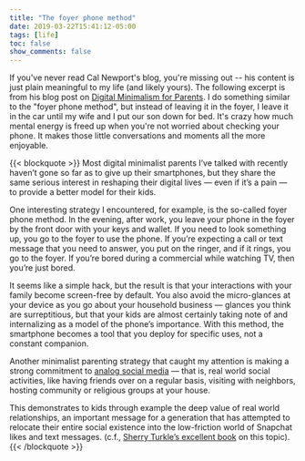 ```yaml
---
title: "The foyer phone method"
date: 2019-03-22T15:41:12-05:00
tags: [life]
toc: false
show_comments: false
---
```


If you've never read Cal Newport's blog, you're missing out -- his content is just plain meaningful to my life (and likely yours). The following excerpt is from his blog post on [Digital Minimalism for Parents](http://calnewport.com/blog/2019/03/01/digital-minimalism-for-parents/). I do something similar to the "foyer phone method", but instead of leaving it in the foyer, I leave it in the car until my wife and I put our son down for bed. It's crazy how much mental energy is freed up when you're not worried about checking your phone. It makes those little conversations and moments all the more enjoyable. 

{{< blockquote >}}
Most digital minimalist parents I’ve talked with recently haven’t gone so far as to give up their smartphones, but they share the same serious interest in reshaping their digital lives — even if it’s a pain — to provide a better model for their kids. 

One interesting strategy I encountered, for example, is the so-called foyer phone method. In the evening, after work, you leave your phone in the foyer by the front door with your keys and wallet. If you need to look something up, you go to the foyer to use the phone. If you’re expecting a call or text message that you need to answer, you put on the ringer, and if it rings, you go to the foyer. If you’re bored during a commercial while watching TV, then you’re just bored.

It seems like a simple hack, but the result is that your interactions with your family become screen-free by default. You also avoid the micro-glances at your device as you go about your household business — glances you think are surreptitious, but that your kids are almost certainly taking note of and internalizing as a model of the phone’s importance. With this method, the smartphone becomes a tool that you deploy for specific uses, not a constant companion.

Another minimalist parenting strategy that caught my attention is making a strong commitment to [analog social media](http://calnewport.com/blog/2018/12/29/join-analog-social-media/) — that is, real world social activities, like having friends over on a regular basis, visiting with neighbors, hosting community or religious groups at your house.

This demonstrates to kids through example the deep value of real world relationships, an important message for a generation that has attempted to relocate their entire social existence into the low-friction world of Snapchat likes and text messages. (c.f., [Sherry Turkle’s excellent book](https://www.amazon.com/gp/product/0143109790/ref=as_li_qf_asin_il_tl?ie=UTF8&tag=stuhac-20&creative=9325&linkCode=as2&creativeASIN=0143109790&linkId=b8e9282421c7d5e8d9eea648730f5f93) on this topic).
{{< /blockquote >}}
